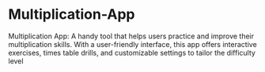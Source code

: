 # Multiplication-App
 Multiplication App: A handy tool that helps users practice and improve their multiplication skills. With a user-friendly interface, this app offers interactive exercises, times table drills, and customizable settings to tailor the difficulty level
